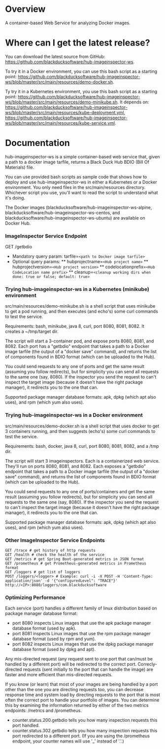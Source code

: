 # Overview #
A container-based Web Service for analyzing Docker images.

# Where can I get the latest release? #
You can download the latest source from GitHub: https://github.com/blackducksoftware/hub-imageinspector-ws. 

To try it in a Docker environment, you can use this bash script as a starting point: https://github.com/blackducksoftware/hub-imageinspector-ws/blob/master/src/main/resources/demo-docker.sh.

Ty try it in a Kubernetes environment, you use this bash script as a starting point: https://github.com/blackducksoftware/hub-imageinspector-ws/blob/master/src/main/resources/demo-minikube.sh. It depends on: https://github.com/blackducksoftware/hub-imageinspector-ws/blob/master/src/main/resources/kube-deployment.yml, https://github.com/blackducksoftware/hub-imageinspector-ws/blob/master/src/main/resources/kube-service.yml.

# Documentation #
hub-imageinspector-ws is a simple container-based web service that, given a path to a docker image tarfile, returns a Black Duck Hub BDIO (Bill Of Materials) file.

You can use provided bash scripts as sample code that shows how to deploy and use hub-imageinspector-ws in either a Kubernetes or a Docker environment. You only need files in the src/main/resources directory. Whichever script you use, you'll want to read the script to understand what it's doing. 

The Docker images (blackducksoftware/hub-imageinspector-ws-alpine, blackducksoftware/hub-imageinspector-ws-centos, and blackducksoftware/hub-imageinspector-ws-ubuntu) are available on Docker Hub. 

### ImageInspector Service Endpoint ###

GET /getbdio
* Mandatory query param: tarfile=`<path to Docker image tarfile>`
* Optional query params:
** hubprojectname=`<Hub project name>`
** hubprojectversion=`<Hub project version>`
** codelocationprefix=`<Hub CodeLocation name prefix>`
** cleanup=`<cleanup working dirs when done: true or false; default: true>`

### Trying hub-imageinspector-ws in a Kubernetes (minikube) environment ##

src/main/resources/demo-minikube.sh is a shell script that uses minikube to get a pod running, and then executes (and echo's) some curl commands to test the service.

Requirements: bash, minikube, java 8, curl, port 8080, 8081, 8082. It creates a ~/tmp/target dir.

The script will start a 3-container pod, and expose ports 8080, 8081, and 8082. Each port has a "getbdio" endpoint that takes a path to a Docker image tarfile (the output of a "docker save" command), and returns the list of components found in BDIO format (which can be uploaded to the Hub). 

You could send requests to any one of ports and get the same result (assuming you follow redirects), but for simplicity you can send all requests to the same one (say, 8080). If the inspector you send the request to can't inspect the target image (because it doesn't have the right package manager), it redirects you to the one that can.

Supported package manager database formats: apk, dpkg (which apt also uses), and rpm (which yum also uses). 

### Trying hub-imageinspector-ws in a Docker environment ###

src/main/resources/demo-docker.sh is a shell script that uses docker to get 3 containers running, and then suggests (echo's) some curl commands to test the service.

Requirements: bash, docker, java 8, curl, port 8080, 8081, 8082, and a /tmp dir.

The script will start 3 imageinspectors. Each is a containerized web service. They'll run on ports 8080, 8081, and 8082. Each exposes a "getbdio" endpoint that takes a path to a Docker image tarfile (the output of a "docker save" command), and returns the list of components found in BDIO format (which can be uploaded to the Hub). 

You could send requests to any one of ports/containers and get the same result (assuming you follow redirects), but for simplicity you can send all requests to the same one (say, 8080). If the inspector you send the request to can't inspect the target image (because it doesn't have the right package manager), it redirects you to the one that can.

Supported package manager database formats: apk, dpkg (which apt also uses), and rpm (which yum also uses). 

### Other ImageInspector Service Endpoints ###

```
GET /trace # get history of http requests
GET /health # check the health of the service
GET /metrics # get Spring Boot-generated metrics in JSON format
GET /prometheus # get Prometheus-generated metrics in Prometheus format
GET /loggers # get list of loggers
POST /loggers/<logger> # Example: curl -i -X POST -H 'Content-Type: application/json' -d '{"configuredLevel": "TRACE"}' http://<IP>:8080/loggers/com.blackducksoftware
```

### Optimizing Performance ###

Each service (port) handles a different family of linux distribution based on package manager database format:
* port 8080 inspects Linux images that use the apk package manager database format (used by apk).
* port 8081 inspects Linux images that use the rpm package manager database format (used by rpm and yum).
* port 8082 inspects Linux images that use the dpkg package manager database format (used by dpkg and apt).

Any mis-directed request (any request sent to one port that can/must be handled by a different port) will be redirected to the correct port. Correcly-directed requests (sent initially to the port that can handle the image) are faster and more efficient than mis-directed requests.

If you know (or learn) that most of your images are being handled by a port other than the one you are directing requests too, you can decrease response time and system load by directing requests to the port that is most often the correct port to handle your portfolio of images. You can determine this by examining the information returned by either of the two metrics endpoints: /metrics and /prometheus. 
* counter.status.200.getbdio tells you how many inspection requests this port handled. 
* counter.status.302.getbdio tells you how many inspection requests this port redirected to a different port.
(If you are using the /prometheus endpoint, your counter names will use '_' instead of '.'.)
